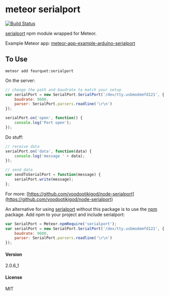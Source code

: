 # meteor serialport
[![Build Status](https://travis-ci.org/fourquet/meteor-package-serialport.svg?branch=master)](https://travis-ci.org/fourquet/meteor-package-serialport)

[serialport](https://www.npmjs.org/package/serialport) npm module wrapped for Meteor.

Example Meteor app: [meteor-app-example-arduino-serialport](https://github.com/fourquet/meteor-package-serialport/tree/master/example)

To Use
------
`meteor add fourquet:serialport`

On the server:
```javascript
// change the path and baudrate to match your setup
var serialPort = new SerialPort.SerialPort('/dev/tty.usbmodemfd121', {
    baudrate: 9600,
    parser: SerialPort.parsers.readline('\r\n')
});

serialPort.on('open', function() {
    console.log('Port open');
});
```
Do stuff:
```javascript
// receive data
serialPort.on('data', function(data) {
    console.log('message ' + data);
});

// send data
var sendToSerialPort = function(message) {
    serialPort.write(message);
};
```
For more: [https://github.com/voodootikigod/node-serialport](https://github.com/voodootikigod/node-serialport)

An alternative for using [serialport](https://github.com/voodootikigod/node-serialport) without this package is to use the [npm](https://atmospherejs.com/meteorhacks/npm) package. Add npm to your project and include serialport:
```javascript
var SerialPort = Meteor.npmRequire('serialport');
var serialPort = new SerialPort.SerialPort('/dev/tty.usbmodemfd121', {
    baudrate: 9600,
    parser: SerialPort.parsers.readline('\r\n')
});
```
#### Version
2.0.6_1

#### License
MIT

